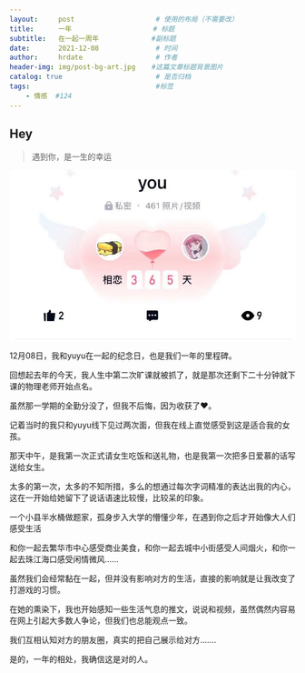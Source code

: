 ```yaml
---
layout:     post                    # 使用的布局（不需要改）
title:      一年                    # 标题 
subtitle:   在一起一周年             #副标题
date:       2021-12-08              # 时间
author:     hrdate                  # 作者
header-img: img/post-bg-art.jpg    #这篇文章标题背景图片
catalog: true                       # 是否归档
tags:                               #标签
    - 情感  #124
---
```


## Hey
>遇到你，是一生的幸运



<img src="../img/ju_1Y.jpg" alt="ju_1Y" style="zoom:67%;" />

12月08日，我和yuyu在一起的纪念日，也是我们一年的里程碑。



回想起去年的今天，我人生中第二次旷课就被抓了，就是那次还剩下二十分钟就下课的物理老师开始点名。

虽然那一学期的全勤分没了，但我不后悔，因为收获了❤。



记着当时的我只和yuyu线下见过两次面，但我在线上直觉感受到这是适合我的女孩。

那天中午，是我第一次正式请女生吃饭和送礼物，也是我第一次把多日爱慕的话写送给女生。

太多的第一次，太多的不知所措，多么的想通过每次字词精准的表达出我的内心，这在一开始给她留下了说话语速比较慢，比较呆的印象。



一个小县半水桶做题家，孤身步入大学的懵懂少年，在遇到你之后才开始像大人们感受生活

和你一起去繁华市中心感受商业美食，和你一起去城中小街感受人间烟火，和你一起去珠江海口感受闲情微风......



虽然我们会经常黏在一起，但并没有影响对方的生活，直接的影响就是让我改变了打游戏的习惯。

在她的熏染下，我也开始感知一些生活气息的推文，说说和视频，虽然偶然内容易在网上引起大多数人争论，但我们也总能观点一致。

我们互相认知对方的朋友圈，真实的把自己展示给对方.......



是的，一年的相处，我确信这是对的人。







